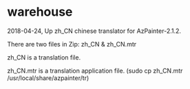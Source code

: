 # warehouse
2018-04-24, Up zh_CN chinese translator for AzPainter-2.1.2.

There are two files in Zip: zh_CN & zh_CN.mtr  

zh_CN is a translation file.

zh_CN.mtr is a translation application file. (sudo cp zh_CN.mtr /usr/local/share/azpainter/tr)
